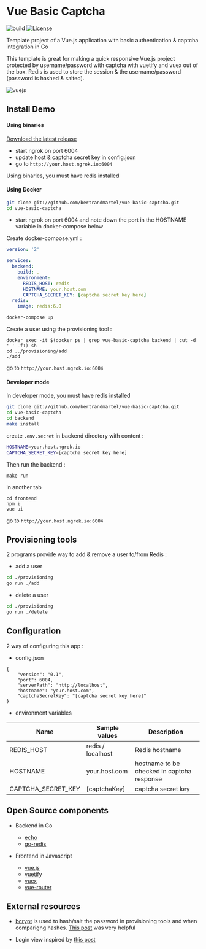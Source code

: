 # Vue Basic Captcha

![build](https://github.com/bertrandmartel/vue-basic-captcha/workflows/build/badge.svg) [![License](http://img.shields.io/:license-mit-blue.svg)](LICENSE.md)

Template project of a Vue.js application with basic authentication & captcha integration in Go

This template is great for making a quick responsive Vue.js project protected by username/password with captcha with vuetify and vuex out of the box. Redis is used to store the session & the username/password (password is hashed & salted).

![vuejs](https://user-images.githubusercontent.com/5183022/81025085-bd82b880-8e75-11ea-9d45-814ece3f9697.png)

## Install Demo

#### Using binaries

[Download the latest release](https://github.com/bertrandmartel/vue-basic-captcha/releases/latest)

* start ngrok on port 6004
* update host & captcha secret key in config.json
* go to `http://your.host.ngrok.io:6004`

Using binaries, you must have redis installed 

#### Using Docker

```bash
git clone git://github.com/bertrandmartel/vue-basic-captcha.git
cd vue-basic-captcha
```

* start ngrok on port 6004 and note down the port in the HOSTNAME variable in docker-compose below

Create docker-compose.yml :

```yaml
version: '2'

services:
  backend:
    build: .
    environment:
      REDIS_HOST: redis
      HOSTNAME: your.host.com
      CAPTCHA_SECRET_KEY: [captcha secret key here]
  redis:
    image: redis:6.0
```

```bash
docker-compose up
```

Create a user using the provisioning tool :
```
docker exec -it $(docker ps | grep vue-basic-captcha_backend | cut -d ' ' -f1) sh
cd ../provisioning/add
./add
```

go to `http://your.host.ngrok.io:6004`

#### Developer mode

In developer mode, you must have redis installed 

```bash
git clone git://github.com/bertrandmartel/vue-basic-captcha.git
cd vue-basic-captcha
cd backend
make install
```

create `.env.secret` in backend directory with content : 

```bash
HOSTNAME=your.host.ngrok.io
CAPTCHA_SECRET_KEY=[captcha secret key here]
```

Then run the backend :

```basj
make run
```

in another tab

```
cd frontend
npm i
vue ui
```

go to `http://your.host.ngrok.io:6004`

## Provisioning tools

2 programs provide way to add & remove a user to/from Redis :

* add a user

```bash
cd ./provisioning
go run ./add
```

* delete a user

```bash
cd ./provisioning
go run ./delete
```

## Configuration

2 way of configuring this app :

* config.json

```
{
    "version": "0.1",
    "port": 6004,
    "serverPath": "http://localhost",
    "hostname": "your.host.com",
    "captchaSecretKey": "[captcha secret key here]"
}
```

* environment variables 

|  Name  | Sample values  | Description |
|--------|--------------|---------------|
| REDIS_HOST |  redis / localhost |  Redis hostname |
| HOSTNAME   |  your.host.com     | hostname to be checked in captcha response |
| CAPTCHA_SECRET_KEY |  [captchaKey]  | captcha secret key | 

## Open Source components

* Backend in Go

  * [echo](https://echo.labstack.com/)
  * [go-redis](https://github.com/go-redis/redis)

* Frontend in Javascript

  * [vue.js](https://vuejs.org/)
  * [vuetify](https://vuetifyjs.com/en/getting-started/quick-start/)
  * [vuex](https://vuex.vuejs.org/)
  * [vue-router](https://router.vuejs.org/)

## External resources

* [bcrypt](https://godoc.org/golang.org/x/crypto/bcrypt) is used to hash/salt the password in provisioning tools and when comparigng hashes. [This post](https://medium.com/@jcox250/password-hash-salt-using-golang-b041dc94cb72) was very helpful

* Login view inspired by [this post](https://medium.com/vue-mastery/getting-started-with-vuetify-2-0-522ad3a55154)